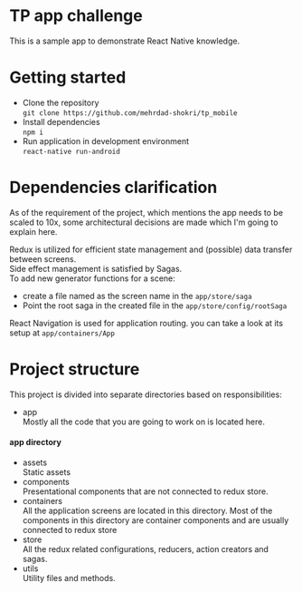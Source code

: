 # TP app challenge
This is a sample app to demonstrate React Native knowledge.
# Getting started
* Clone the repository  
``git clone https://github.com/mehrdad-shokri/tp_mobile``
* Install dependencies  
``npm i``
* Run application in development environment  
``react-native run-android`` 

# Dependencies clarification
As of the requirement of the project, which mentions the app needs to be scaled to 10x, some architectural decisions are made which I'm going to explain here.  

Redux is utilized for efficient state management and (possible) data transfer between screens.  
Side effect management is satisfied by Sagas.  
To add new generator functions for a scene:
* create a file named as the screen name in the ``app/store/saga``
* Point the root saga in the created file in the ``app/store/config/rootSaga``  

React Navigation is used for application routing. you can take a look at its setup at ``app/containers/App``  

# Project structure
This project is divided into separate directories based on responsibilities:  
* app  
 Mostly all the code that you are going to work on is located here.  
 
 #### app directory
 * assets  
 Static assets
 * components  
 Presentational components that are not connected to redux store.
 * containers  
 All the application screens are located in this directory. Most of the components in this directory are container components and are usually connected to redux store
 * store  
 All the redux related configurations, reducers, action creators and sagas.
 * utils  
Utility files and methods.
 
